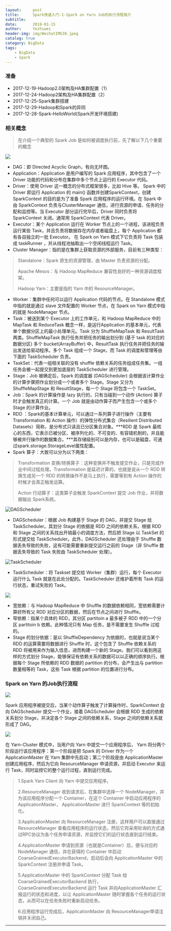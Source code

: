 ```yaml
---
layout:     post
title:      Spark快速入门-1-Spark on Yarn Job的执行流程简介
subtitle:   
date:       2018-01-15
author:     Yezhiwei
header-img: img/WechatIMG38.jpeg
catalog: true
category: BigData
tags:
    - BigData
    - Spark
---
```


### 准备

* 2017-12-19-Hadoop2.0架构及HA集群配置（1）
* 2017-12-24-Hadoop2架构及HA集群配置（2）
* 2017-12-25-Spark集群搭建
* 2017-12-29-Hadoop和Spark的异同
* 2017-12-28-Spark-HelloWorld(Spark开发环境搭建)

### 相关概念

> 在介绍一个典型的 Spark Job 是如何被调度执行前，先了解以下几个重要的概念

![](https://ws2.sinaimg.cn/large/006tKfTcly1fncvn069uej30gk07ygln.jpg)

* DAG：即 Directed Acyclic Graph，有向无环图。
* Application：Application 是用户编写的 Spark 应用程序，其中包含了一个 Driver 功能的代码和分布在集群中多个节点上运行的 Executor 代码。
* Driver：使用 Driver 这一概念的分布式框架很多，比如 Hive 等。 Spark 中的 Driver 即运行 Application 的 main() 函数并创建SparkContext，创建 SparkContext 的目的是为了准备 Spark 应用程序的运行环境。在 Spark 中由 SparkContext 负责与ClusterManager 通信，进行资源的申请、任务的分配和监控等。当 Executor 部分运行完毕后，Driver 同时负责将 SparkContext 关闭。通常用 SparkContext 代表 Driver。
* Executor：某个 Application 运行在 Worker 节点上的一个进程，该进程负责运行某些 Task，并且负责将数据存在内存或者磁盘上，每个 Application 都有各自独立的一批 Executor。 在 Spark on Yarn 模式下它负责将 Task 包装成 taskRunner ，并从线程池抽取出一个空闲线程运行 Task。
* Cluster Manager：指的是在集群上获取资源的外部服务，目前有三种类型：

> Standalone：Spark 原生的资源管理，由 Master 负责资源的分配。
> 
> Apache Mesos：与 Hadoop MapReduce 兼容性良好的一种资源调度框架。
> 
> Hadoop Yarn：主要是指的 Yarn 中的 ResourceManager。

* Worker：集群中任何可以运行 Application 代码的节点。在 Standalone 模式中指的就是通过 slave 文件配置的 Worker 节点，在 Spark on Yarn 模式中指的就是 NodeManager 节点。
* Task：被送到某个 Executor 上的工作单元，和 Hadoop MapReduce 中的 MapTask 和 ReduceTask 概念一样，是运行Application 的基本单元，代表单个数据分区上的最小处理单元。Task 分为 ShuffleMapTask 和 ResultTask 两类。ShuffleMapTask 执行任务并把任务的输出划分到 (基于 task 的对应的数据分区) 多个 bucket(ArrayBuffer) 中，ResultTask 执行任务并把任务的输出发送给驱动程序。多个 Task 组成一个 Stage，而 Task 的调度和管理等由下面的 TaskScheduler 负责。
* TaskSet：代表一组相关联的没有 shuffle 依赖关系的任务组成任务集。一组任务会被一起提交到更加底层的 TaskScheduler 进行管理。
* Stage：Job 被确定后，Spark 的调度器 (DAGScheduler) 会根据该计算作业的计算步骤把作业划分成一个或者多个 Stage。Stage 又分为 ShuffleMapStage 和 ResultStage，每一个 Stage 将包含一个 TaskSet。
* Job：Spark 的计算操作是 lazy 执行的，只有当碰到一个动作 (Action) 算子时才会触发真正的计算。一个 Job 就是由动作算子而产生包含一个或多个 Stage 的计算作业。
* RDD ：Spark的基本计算单元，可以通过一系列算子进行操作（主要有 Transformation 和 Action 操作）的弹性分布式集合（Resilient Distributed Datasets）简称，是分布式只读且已分区集合对象。***RDD 是 Spark 最核心的东西，它表示已被分区、被序列化的、不可变的、有容错机制的，并且能够被并行操作的数据集合。***其存储级别可以是内存，也可以是磁盘，可通过spark.storage.StorageLevel属性配置。
* Spark 算子：大致可以分为以下两类：

> Transformation 变换/转换算子：这种变换并不触发提交作业，只是完成作业中间过程处理。Transformation 是延迟计算的，也就是说从一个 RDD 转换生成另一个 RDD 的转换操作不是马上执行，需要等到有 Action 操作的时候才会真正触发运算。
> 
> Action 行动算子：这类算子会触发 SparkContext 提交 Job 作业，并将数据输出 Spark系统。
> 

![DAGScheduler](https://ws3.sinaimg.cn/large/006tKfTcly1fndgd4p883j30hz0810sy.jpg)

* DAGScheduler：根据 Job 构建基于 Stage 的 DAG，并提交 Stage 给 TaskScheduler。其划分 Stage 的依据是 RDD 之间的依赖关系，根据 RDD 和 Stage 之间的关系找出开销最小的调度方法，然后把 Stage 以 TaskSet 的形式提交给 TaskScheduler。此外，DAGScheduler 还处理由于 Shuffle 数据丢失导致的失败，这有可能需要重新提交运行之前的 Stage（非 Shuffle 数据丢失导致的 Task 失败由 TaskScheduler 处理）。 

![TaskScheduler](https://ws2.sinaimg.cn/large/006tKfTcly1fndge3c4p6j30ev07974c.jpg)

* TaskScheduler：将 Taskset 提交给 Worker（集群）运行，每个 Executor 运行什么 Task 就是在此处分配的。TaskScheduler 还维护着所有 Task 的运行状态，重试失败的 Task。

![](https://ws3.sinaimg.cn/large/006tKfTcly1fnd2c22o3oj30l309c449.jpg)

* 宽依赖：与 Hadoop MapReduce 中 Shuffle 的数据依赖相同，宽依赖需要计算好所有父 RDD 对应分区的数据，然后在节点之间进行 Shuffle。
* 窄依赖：指某个具体的 RDD，其分区 partitoin a 最多被子 RDD 中的一个分区 partitoin b 依赖。此种情况只有 Map 任务，是不需要发生 Shuffle 过程的。
* Stage 的划分依据：是以 ShuffleDependency 为依据的，也就是说当某个 RDD 的运算需要将数据进行 Shuffle 时，这个包含了 Shuffle 依赖关系的 RDD 将被用来作为输入信息，进而构建一个新的 Stage。我们可以看到用这样的方式划分 Stage，能够保证有依赖关系的数据可以以正确的顺序执行。根据每个 Stage 所依赖的 RDD 数据的 partition 的分布，会产生出与 partition 数量相等的 Task，这些 Task 根据 partition 的位置进行分布。
 
### Spark on Yarn 的Job执行流程


![](https://ws4.sinaimg.cn/large/006tKfTcly1fnd36ro2b1j311m0nazmn.jpg)

Spark 应用程序被提交后，当某个动作算子触发了计算操作时，SparkContext 会向 DAGScheduler 提交一个作业，接着 DAGScheduler 会根据 RDD 生成的依赖关系划分 Stage，并决定各个 Stage 之间的依赖关系，Stage 之间的依赖关系就形成了 DAG。

![](https://ws1.sinaimg.cn/large/006tKfTcly1fnd3l4sqwyj30if0csjs8.jpg)

在 Yarn-Cluster 模式中，当用户向 Yarn 中提交一个应用程序后， Yarn 将分两个阶段运行该应用程序：第一个阶段是把 Spark 的 Driver   作为一个 ApplicationMaster 在 Yarn 集群中先启动；第二个阶段是由 ApplicationMaster 创建应用程序，然后为它向 ResourceManager 申请资源，并启动 Executor 来运行 Task，同时监控它的整个运行过程，直到运行完成。 

> 1.Spark Yarn Client 向 Yarn 中提交应用程序。
> 
> 2.ResourceManager 收到请求后，在集群中选择一个 NodeManager，并为该应用程序分配一个 Container，在这个 Container 中启动应用程序的 ApplicationMaster， ApplicationMaster 进行 SparkContext 等的初始化。
> 
> 3.ApplicationMaster 向 ResourceManager 注册，这样用户可以直接通过 ResourceManager 查看应用程序的运行状态，然后它将采用轮询的方式通过RPC协议为各个任务申请资源，并监控它们的运行状态直到运行结束。
> 
> 4.ApplicationMaster 申请到资源（也就是Container）后，便与对应的 NodeManager 通信，并在获得的 Container 中启动 CoarseGrainedExecutorBackend，启动后会向 ApplicationMaster 中的 SparkContext 注册并申请 Task。
> 
> 5.ApplicationMaster 中的 SparkContext 分配 Task 给 CoarseGrainedExecutorBackend 执行，CoarseGrainedExecutorBackend 运行 Task 并向ApplicationMaster 汇报运行的状态和进度，以让 ApplicationMaster 随时掌握各个任务的运行状态，从而可以在任务失败时重新启动任务。
> 
> 6.应用程序运行完成后，ApplicationMaster 向 ResourceManager申请注销并关闭自己。

***






